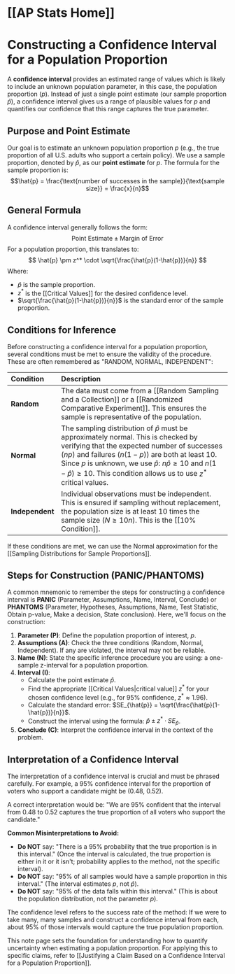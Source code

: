 # [[AP Stats Home]]
# Constructing a Confidence Interval for a Population Proportion

A **confidence interval** provides an estimated range of values which is likely to include an unknown population parameter, in this case, the population proportion ($p$). Instead of just a single point estimate (our sample proportion $\hat{p}$), a confidence interval gives us a range of plausible values for $p$ and quantifies our confidence that this range captures the true parameter.

## Purpose and Point Estimate

Our goal is to estimate an unknown population proportion $p$ (e.g., the true proportion of all U.S. adults who support a certain policy). We use a sample proportion, denoted by $\hat{p}$, as our **point estimate** for $p$.
The formula for the sample proportion is:
$$\hat{p} = \frac{\text{number of successes in the sample}}{\text{sample size}} = \frac{x}{n}$$

## General Formula

A confidence interval generally follows the form:
$$ \text{Point Estimate} \pm \text{Margin of Error} $$
For a population proportion, this translates to:
$$ \hat{p} \pm z^* \cdot \sqrt{\frac{\hat{p}(1-\hat{p})}{n}} $$
Where:
*   $\hat{p}$ is the sample proportion.
*   $z^*$ is the [[Critical Values]] for the desired confidence level.
*   $\sqrt{\frac{\hat{p}(1-\hat{p})}{n}}$ is the standard error of the sample proportion.

## Conditions for Inference

Before constructing a confidence interval for a population proportion, several conditions must be met to ensure the validity of the procedure. These are often remembered as "RANDOM, NORMAL, INDEPENDENT":

| Condition      | Description                                                                                                                                                                                                                                                                                         |
| :------------- | :-------------------------------------------------------------------------------------------------------------------------------------------------------------------------------------------------------------------------------------------------------------------------------------------------- |
| **Random**     | The data must come from a [[Random Sampling and a Collection]] or a [[Randomized Comparative Experiment]]. This ensures the sample is representative of the population.                                                                                                                               |
| **Normal**     | The sampling distribution of $\hat{p}$ must be approximately normal. This is checked by verifying that the expected number of successes ($np$) and failures ($n(1-p)$) are both at least 10. Since $p$ is unknown, we use $\hat{p}$: $n\hat{p} \ge 10$ and $n(1-\hat{p}) \ge 10$. This condition allows us to use $z^*$ critical values. |
| **Independent** | Individual observations must be independent. This is ensured if sampling without replacement, the population size is at least 10 times the sample size ($N \ge 10n$). This is the [[10% Condition]].                                                                                                      |

If these conditions are met, we can use the Normal approximation for the [[Sampling Distributions for Sample Proportions]].

## Steps for Construction (PANIC/PHANTOMS)

A common mnemonic to remember the steps for constructing a confidence interval is **PANIC** (Parameter, Assumptions, Name, Interval, Conclude) or **PHANTOMS** (Parameter, Hypotheses, Assumptions, Name, Test Statistic, Obtain p-value, Make a decision, State conclusion). Here, we'll focus on the construction:

1.  **Parameter (P)**: Define the population proportion of interest, $p$.
2.  **Assumptions (A)**: Check the three conditions (Random, Normal, Independent). If any are violated, the interval may not be reliable.
3.  **Name (N)**: State the specific inference procedure you are using: a one-sample z-interval for a population proportion.
4.  **Interval (I)**:
    *   Calculate the point estimate $\hat{p}$.
    *   Find the appropriate [[Critical Values|critical value]] $z^*$ for your chosen confidence level (e.g., for 95% confidence, $z^* \approx 1.96$).
    *   Calculate the standard error: $SE_{\hat{p}} = \sqrt{\frac{\hat{p}(1-\hat{p})}{n}}$.
    *   Construct the interval using the formula: $\hat{p} \pm z^* \cdot SE_{\hat{p}}$.
5.  **Conclude (C)**: Interpret the confidence interval in the context of the problem.

## Interpretation of a Confidence Interval

The interpretation of a confidence interval is crucial and must be phrased carefully. For example, a 95% confidence interval for the proportion of voters who support a candidate might be (0.48, 0.52).

A correct interpretation would be:
"We are 95% confident that the interval from 0.48 to 0.52 captures the true proportion of all voters who support the candidate."

**Common Misinterpretations to Avoid:**
*   **Do NOT** say: "There is a 95% probability that the true proportion is in this interval." (Once the interval is calculated, the true proportion is either in it or it isn't; probability applies to the method, not the specific interval).
*   **Do NOT** say: "95% of all samples would have a sample proportion in this interval." (The interval estimates $p$, not $\hat{p}$).
*   **Do NOT** say: "95% of the data falls within this interval." (This is about the population distribution, not the parameter $p$).

The confidence level refers to the success rate of the method: If we were to take many, many samples and construct a confidence interval from each, about 95% of those intervals would capture the true population proportion.

This note page sets the foundation for understanding how to quantify uncertainty when estimating a population proportion. For applying this to specific claims, refer to [[Justifying a Claim Based on a Confidence Interval for a Population Proportion]].